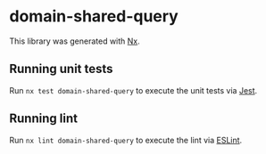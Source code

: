 # domain-shared-query

This library was generated with [Nx](https://nx.dev).

## Running unit tests

Run `nx test domain-shared-query` to execute the unit tests via [Jest](https://jestjs.io).

## Running lint

Run `nx lint domain-shared-query` to execute the lint via [ESLint](https://eslint.org/).

